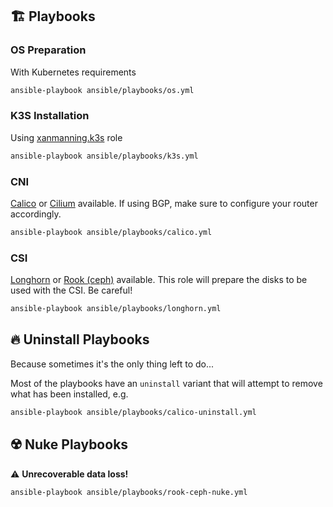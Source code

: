## :building_construction: Playbooks

### OS Preparation
With Kubernetes requirements
```bash
ansible-playbook ansible/playbooks/os.yml
```

### K3S Installation
Using [xanmanning.k3s](https://galaxy.ansible.com/xanmanning/k3s) role
```bash
ansible-playbook ansible/playbooks/k3s.yml
```

### CNI
[Calico](https://www.projectcalico.org/) or [Cilium](https://cilium.io/)
available. If using BGP, make sure to configure your router accordingly.
```bash
ansible-playbook ansible/playbooks/calico.yml
```

### CSI
[Longhorn](https://longhorn.io/) or [Rook (ceph)](https://rook.io/)
available. This role will prepare the disks to be used with the CSI.
Be careful!
```bash
ansible-playbook ansible/playbooks/longhorn.yml
```

## :fire: Uninstall Playbooks
Because sometimes it's the only thing left to do...

Most of the playbooks have an `uninstall` variant that will attempt to
remove what has been installed, e.g.
```bash
ansible-playbook ansible/playbooks/calico-uninstall.yml
```

## :radioactive: Nuke Playbooks
:warning: **Unrecoverable data loss!**
```bash
ansible-playbook ansible/playbooks/rook-ceph-nuke.yml
```
